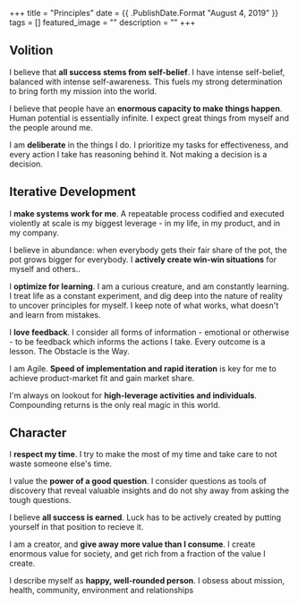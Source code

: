 +++
title =  "Principles"
date = {{ .PublishDate.Format "August 4, 2019" }}
tags = []
featured_image = ""
description = ""
+++

## Volition

I believe that **all success stems from self-belief**. I have intense self-belief, balanced with intense self-awareness. This fuels my strong determination to bring forth my mission into the world. 

I believe that people have an **enormous capacity to make things happen**. Human potential is essentially infinite. I expect great things from myself and the people around me.

I am **deliberate** in the things I do. I prioritize my tasks for effectiveness, and every action I take has reasoning behind it. Not making a decision is a decision.

## Iterative Development

I **make systems work for me**. A repeatable process codified and executed violently at scale is my biggest leverage - in my life, in my product, and in my company. 

I believe in abundance: when everybody gets their fair share of the pot, the pot grows bigger for everybody. I **actively create win-win situations** for myself and others..

I **optimize for learning**. I am a curious creature, and am constantly learning. I treat life as a constant experiment, and dig deep into the nature of reality to uncover principles for myself. I keep note of what works, what doesn't and learn from mistakes.

I **love feedback**. I consider all forms of information - emotional or otherwise - to be feedback which informs the actions I take. Every outcome is a lesson. The Obstacle is the Way.

I am Agile. **Speed of implementation and rapid iteration** is key for me to achieve product-market fit and gain market share.

I'm always on lookout for **high-leverage activities and individuals**. Compounding returns is the only real magic in this world.

## Character

I **respect my time**. I try to make the most of my time and take care to not waste someone else's time.

I value the **power of a good question**. I consider questions as tools of discovery that reveal valuable insights and do not shy away from asking the tough questions.

I believe **all success is earned**. Luck has to be actively created by putting yourself in that position to recieve it.

I am a creator, and **give away more value than I consume**. I create enormous value for society, and get rich from a fraction of the value I create.

I describe myself as **happy, well-rounded person**. I obsess about mission, health, community, environment and relationships
